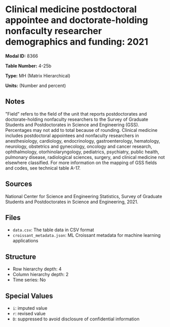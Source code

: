 # Clinical medicine postdoctoral appointee and doctorate-holding nonfaculty researcher demographics and funding: 2021

**Modal ID:** 8366

**Table Number:** 4-25b

**Type:** MH (Matrix Hierarchical)

**Units:** (Number and percent)

## Notes

"Field" refers to the field of the unit that reports postdoctorates and doctorate-holding nonfaculty researchers to the Survey of Graduate Students and Postdoctorates in Science and Engineering (GSS). Percentages may not add to total because of rounding. Clinical medicine includes postdoctoral appointees and nonfaculty researchers in anesthesiology, cardiology, endocrinology, gastroenterology, hematology, neurology, obstetrics and gynecology, oncology and cancer research, ophthalmology, otorhinolaryngology, pediatrics, psychiatry, public health, pulmonary disease, radiological sciences, surgery, and clinical medicine not elsewhere classified. For more information on the mapping of GSS fields and codes, see technical table A-17.

## Sources

National Center for Science and Engineering Statistics, Survey of Graduate Students and Postdoctorates in Science and Engineering, 2021.

## Files

- `data.csv`: The table data in CSV format
- `croissant_metadata.json`: ML Croissant metadata for machine learning applications

## Structure

- Row hierarchy depth: 4
- Column hierarchy depth: 2
- Time series: No

## Special Values

- `i`: imputed value
- `r`: revised value
- `D`: suppressed to avoid disclosure of confidential information
